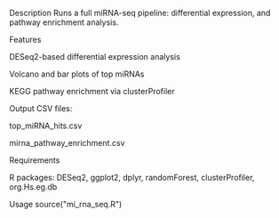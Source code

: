 Description
Runs a full miRNA-seq pipeline: differential expression, and pathway enrichment analysis.

Features

DESeq2-based differential expression analysis

Volcano and bar plots of top miRNAs


KEGG pathway enrichment via clusterProfiler

Output CSV files:

top_miRNA_hits.csv

mirna_pathway_enrichment.csv

Requirements

R packages: DESeq2, ggplot2, dplyr, randomForest, clusterProfiler, org.Hs.eg.db

Usage
source("mi_rna_seq.R")


